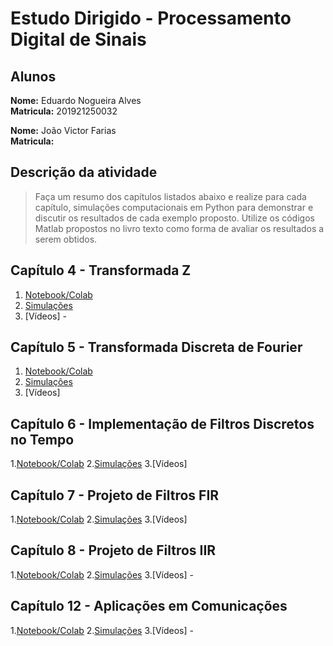 # Estudo Dirigido - Processamento Digital de Sinais

## Alunos

**Nome:** Eduardo Nogueira Alves  
**Matricula:** 201921250032   

**Nome:** João Victor Farias   
**Matricula:**  

## Descrição da atividade

> Faça um resumo dos capítulos listados abaixo e realize para cada capítulo, simulações computacionais em Python para demonstrar e discutir os resultados de cada exemplo proposto. Utilize os códigos Matlab propostos no livro texto como forma de avaliar os resultados a serem obtidos.

## Capítulo 4 - Transformada Z

1. [Notebook/Colab](https://colab.research.google.com/drive/17G9JwQhO9D7XNa5QNJ2A4PYR9YM3_Gns#scrollTo=ER7tkhLZw0zq)
2. [Simulações](https://colab.research.google.com/drive/1VgRZFB206sW7Jjq2niA8N59-YdNG3LWb#scrollTo=pxTsyJIw0lBZ)
3. [Vídeos] - 

## Capítulo 5 - Transformada Discreta de Fourier

1. [Notebook/Colab](https://colab.research.google.com/drive/1h1eVI5sNxaLOqMhE5FKwjRdizkUzHmo8#scrollTo=xqJDrtDshMRe)
2. [Simulações](https://colab.research.google.com/drive/1CvKrF_LY_A1PzrFdmrrSVsBdOC0UVLQn#scrollTo=e_BhSTgykGi3)
3. [Vídeos] 

## Capítulo 6 - Implementação de Filtros Discretos no Tempo

1.[Notebook/Colab](https://colab.research.google.com/drive/10CNMv7FHq3v5TMEFPrusRXJFBQ2FTQYG#scrollTo=iCGNL-VY7lFV)
2.[Simulações](https://colab.research.google.com/drive/1QEbpwtfCoawWUG_e-kUiLnCnjNguEZ1z#scrollTo=2u5-AHC_Bl60)
3.[Vídeos] 

## Capítulo 7 - Projeto de Filtros FIR

1.[Notebook/Colab](https://colab.research.google.com/drive/1b4Sz5C0DFQK4hMGCWSjsTGOYWkDYIOtk#scrollTo=qDZQT9VSJ1sm)
2.[Simulações](https://colab.research.google.com/drive/1WhbWrCS4_2aIqFPX6d-1yhoddIhy26Ft#scrollTo=dbDCvJA7LnSp)
3.[Vídeos]

## Capítulo 8 - Projeto de Filtros IIR

1.[Notebook/Colab](https://colab.research.google.com/drive/1VezX-pvTloPX-j4OP-i_fawXhlzBSE9Z#scrollTo=yvmwNeN6djMw)
2.[Simulações](https://colab.research.google.com/drive/1gM2vU_2p5bs5g-kr4HMabAmoqtuM8NAS#scrollTo=HlaE-yUlg4iO)
3.[Vídeos] -

## Capítulo 12 - Aplicações em Comunicações

1.[Notebook/Colab](https://colab.research.google.com/drive/1lpEdEZB9sfYMWWmykdxN1zS55xPr5MlF#scrollTo=kPJEQbjejpML)
2.[Simulações](https://colab.research.google.com/drive/19E-CGavl-dCJ8poaoaXj8FtGqLbJvxXq#scrollTo=jNgGcPuykTXS)
3.[Vídeos] -